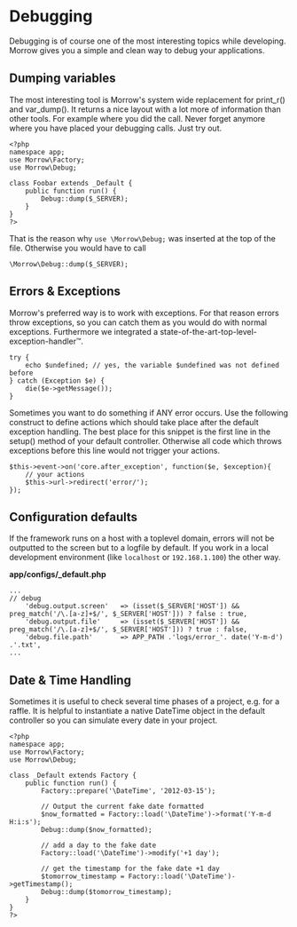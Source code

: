 Debugging
=============================

Debugging is of course one of the most interesting topics while developing. Morrow gives you a simple and clean way to debug your applications.

Dumping variables
-----------------

The most interesting tool is Morrow's system wide replacement for print_r() and var_dump(). It returns a nice layout with a lot more of information than other tools. For example where you did the call. Never forget anymore where you have placed your debugging calls. Just try out.

~~~{.php}
<?php
namespace app;
use Morrow\Factory;
use Morrow\Debug;

class Foobar extends _Default {
	public function run() {
		Debug::dump($_SERVER);
	}
}
?>
~~~

That is the reason why `use \Morrow\Debug;` was inserted at the top of the file.
Otherwise you would have to call

~~~{.php}
\Morrow\Debug::dump($_SERVER);
~~~


Errors & Exceptions
-------------------

Morrow's preferred way is to work with exceptions. For that reason errors throw exceptions, so you can catch them as you would do with normal exceptions. Furthermore we integrated a state-of-the-art-top-level-exception-handler&trade;.

~~~{.php}
try {
    echo $undefined; // yes, the variable $undefined was not defined before
} catch (Exception $e) {
    die($e->getMessage());
}
~~~

Sometimes you want to do something if ANY error occurs.
Use the following construct to define actions which should take place after the default exception handling.
The best place for this snippet is the first line in the setup() method of your default controller. Otherwise all code which throws exceptions before this line would not trigger your actions.

~~~{.php}
$this->event->on('core.after_exception', function($e, $exception){
	// your actions
	$this->url->redirect('error/');	
});
~~~


Configuration defaults
--------------

If the framework runs on a host with a toplevel domain, errors will not be outputted to the screen but to a logfile by default.
If you work in a local development environment (like `localhost` or `192.168.1.100`) the other way.

**app/configs/_default.php**
~~~{.php}
...
// debug
	'debug.output.screen'	=> (isset($_SERVER['HOST']) && preg_match('/\.[a-z]+$/', $_SERVER['HOST'])) ? false : true,
	'debug.output.file'		=> (isset($_SERVER['HOST']) && preg_match('/\.[a-z]+$/', $_SERVER['HOST'])) ? true : false,
	'debug.file.path'		=> APP_PATH .'logs/error_'. date('Y-m-d') .'.txt',
...
~~~

Date & Time Handling
--------------

Sometimes it is useful to check several time phases of a project, e.g. for a raffle.
It is helpful to instantiate a native DateTime object in the default controller so you can simulate every date in your project.

~~~{.php}
<?php
namespace app;
use Morrow\Factory;
use Morrow\Debug;

class _Default extends Factory {
	public function run() {
		Factory::prepare('\DateTime', '2012-03-15');

		// Output the current fake date formatted
		$now_formatted = Factory::load('\DateTime')->format('Y-m-d H:i:s');
		Debug::dump($now_formatted);

		// add a day to the fake date
		Factory::load('\DateTime')->modify('+1 day');

		// get the timestamp for the fake date +1 day
		$tomorrow_timestamp = Factory::load('\DateTime')->getTimestamp();
		Debug::dump($tomorrow_timestamp);
	}
}
?>
~~~
